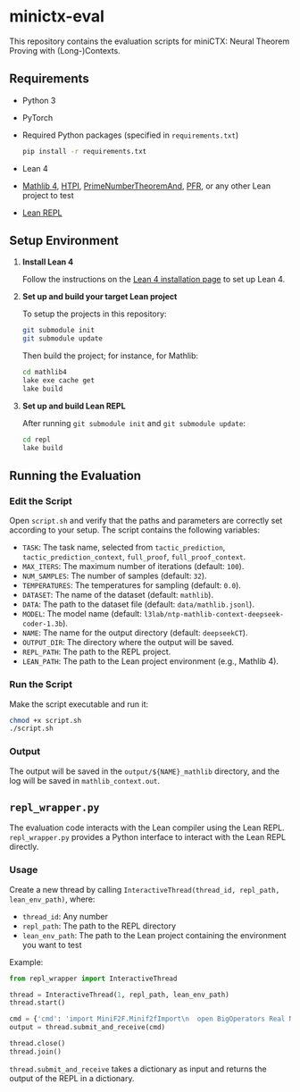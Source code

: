 # minictx-eval

This repository contains the evaluation scripts for miniCTX: Neural Theorem Proving with (Long-)Contexts.

## Requirements

- Python 3
- PyTorch
- Required Python packages (specified in `requirements.txt`)

  ```bash
  pip install -r requirements.txt
  ```

- Lean 4
- [Mathlib 4](https://github.com/leanprover-community/mathlib4), [HTPI](https://github.com/your-htpi-repo-link), [PrimeNumberTheoremAnd](https://github.com/your-prime-number-theorem-and-repo-link), [PFR](https://github.com/your-pfr-repo-link), or any other Lean project to test
- [Lean REPL](https://github.com/leanprover-community/repl)

## Setup Environment

1. **Install Lean 4**

   Follow the instructions on the [Lean 4 installation page](https://leanprover.github.io/lean4/doc/quickstart.html) to set up Lean 4.

2. **Set up and build your target Lean project**

   To setup the projects in this repository:
   ```bash
   git submodule init
   git submodule update
   ```

   Then build the project; for instance, for Mathlib:
   ```bash
   cd mathlib4
   lake exe cache get
   lake build
   ```

2. **Set up and build Lean REPL**

   After running `git submodule init` and `git submodule update`:
   
   ```bash
   cd repl
   lake build
   ```

## Running the Evaluation

### Edit the Script

Open `script.sh` and verify that the paths and parameters are correctly set according to your setup. The script contains the following variables:

- `TASK`: The task name, selected from `tactic_prediction`, `tactic_prediction_context`, `full_proof`, `full_proof_context`.
- `MAX_ITERS`: The maximum number of iterations (default: `100`).
- `NUM_SAMPLES`: The number of samples (default: `32`).
- `TEMPERATURES`: The temperatures for sampling (default: `0.0`).
- `DATASET`: The name of the dataset (default: `mathlib`).
- `DATA`: The path to the dataset file (default: `data/mathlib.jsonl`).
- `MODEL`: The model name (default: `l3lab/ntp-mathlib-context-deepseek-coder-1.3b`).
- `NAME`: The name for the output directory (default: `deepseekCT`).
- `OUTPUT_DIR`: The directory where the output will be saved.
- `REPL_PATH`: The path to the REPL project.
- `LEAN_PATH`: The path to the Lean project environment (e.g., Mathlib 4).

### Run the Script

Make the script executable and run it:

```bash
chmod +x script.sh
./script.sh
```

### Output

The output will be saved in the `output/${NAME}_mathlib` directory, and the log will be saved in `mathlib_context.out`.

## `repl_wrapper.py`

The evaluation code interacts with the Lean compiler using the Lean REPL. `repl_wrapper.py` provides a Python interface to interact with the Lean REPL directly.

### Usage

Create a new thread by calling `InteractiveThread(thread_id, repl_path, lean_env_path)`, where:

- `thread_id`: Any number
- `repl_path`: The path to the REPL directory
- `lean_env_path`: The path to the Lean project containing the environment you want to test

Example:

```python
from repl_wrapper import InteractiveThread

thread = InteractiveThread(1, repl_path, lean_env_path)
thread.start()

cmd = {'cmd': 'import MiniF2F.Minif2fImport\n  open BigOperators Real Nat Topology'}
output = thread.submit_and_receive(cmd)

thread.close()
thread.join()
```

`thread.submit_and_receive` takes a dictionary as input and returns the output of the REPL in a dictionary.
